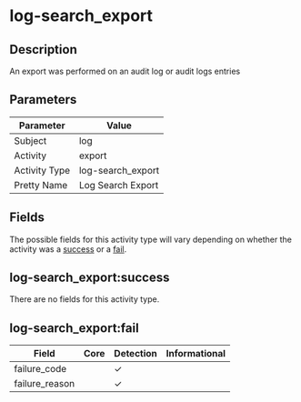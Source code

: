 log-search_export
==========

Description
-----------
An export was performed on an audit log or audit logs entries

Parameters
----------
| Parameter     | Value             |
| ------------- | ----------------- |
| Subject       | log               |
| Activity      | export            |
| Activity Type | log-search_export |
| Pretty Name   | Log Search Export |


Fields
------

The possible fields for this activity type will vary depending on whether the activity was a [success](#log-search_exportsuccess) or a [fail](#log-search_exportfail).


log-search_export:success
------------------

There are no fields for this activity type.


log-search_export:fail
---------------

| Field          | Core | Detection | Informational |
| -------------- | ---- | --------- | ------------- |
| failure_code   |      | &#10003;  |               |
| failure_reason |      | &#10003;  |               |
